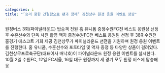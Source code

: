 ```yaml
---
categories: i
title: "’승리 향한 간절함으로 팬과 함께’ 김천상무 원정 응원 이벤트 팡팡"
---
```

원정버스 3회(파이널라운드) 탑승객 전원 홈 유니폼 증정수원FC전 베스트 응원상 선정 후 수훈선수와 단독 사진 촬영 액자 증정수원FC전 베스트 응원팀 선정 후 38R 수원전 홈경기 에스코트 기회 제공									김천상무가 파이널라운드 선전을 기원하며 원정 응원 이벤트를 진행한다. 홈 유니폼, 수훈선수와 포토타임 및 액자 증정 등 다양한 상품이 걸려있다.김천상무프로축구단(대표이사 배낙호)이 파이널라운드 원정 응원 이벤트를 실시한다. 10월 2일 수원FC, 12일 FC서울, 16일 대구 원정까지 세 경기 모두 원정 버스에 탑승해 응